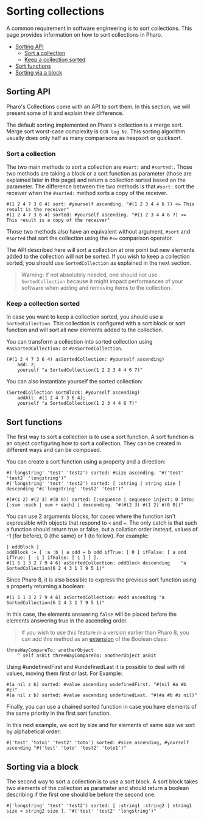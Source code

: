 # Sorting collections

A common requirement in software engineering is to sort collections. This page provides information on how to sort collections in Pharo.

- [Sorting API](#sorting-api)
  * [Sort a collection](#sort-a-collection)
  * [Keep a collection sorted](#keep-a-collection-sorted)
- [Sort functions](#sort-functions)
- [Sorting via a block](#sorting-via-a-block)

## Sorting API

Pharo's Collections come with an API to sort them. In this section, we will present some of it and explain their difference.

The default sorting implemented on Pharo's collection is a merge sort. Merge sort worst-case complexity is `O(N log N)`. This sorting algorithm usually does only half as many comparisons as heapsort or quicksort.

### Sort a collection 

The two main methods to sort a collection are `#sort:` and `#sorted:`. Those two methods are taking a block or a sort function as parameter (those are explained later in this page) and return a collection sorted based on the parameter.
The difference between the two methods is that `#sort:` sort the receiver when the `#sorted:` method sorts a copy of the receiver.

```Smalltalk
#(1 2 4 7 3 6 4) sort: #yourself ascending. "#(1 2 3 4 4 6 7) <= This result is the receiver"
#(1 2 4 7 3 6 4) sorted: #yourself ascending. "#(1 2 3 4 4 6 7) <= This result is a copy of the receiver"
```

Those two methods also have an equivalent without argument, `#sort` and `#sorted` that sort the collection using the `#<=` comparison operator.

The API described here will sort a collection at one point but new elements added to the collection will not be sorted. If you wish to keep a collection sorted, you should use `SortedCollection` as explained in the next section.

> Warning: If not absolutely needed, one should not use `SortedCollection` because it might impact performances of your software when adding and removing items to the collection.
### Keep a collection sorted

In case you want to keep a collection sorted, you should use a `SortedCollection`. This collection is configured with a sort block or sort function and will sort all new elements added to the collection.

You can transform a collection into sorted collection using `#asSortedCollection:` or `#asSortedCollection`. 

```Smalltalk
(#(1 2 4 7 3 6 4) asSortedCollection: #yourself ascending)
	add: 2;
	yourself "a SortedCollection(1 2 2 3 4 4 6 7)"
```

You can also instantiate yourself the sorted collection:

```Smalltalk
(SortedCollection sortBlock: #yourself ascending)
	addAll: #(1 2 4 7 3 6 4);
	yourself "a SortedCollection(1 2 3 4 4 6 7)"
```


## Sort functions

The first way to sort a collection is to use a sort function. A sort function is an object configuring how to sort a collection. They can be created in different ways and can be composed. 

You can create a sort function using a property and a direction:

```Smalltalk
#('longstring' 'test' 'test2') sorted: #size ascending. "#('test' 'test2' 'longstring')"
#('longstring' 'test' 'test2') sorted: [ :string | string size ] descending "#('longstring' 'test2' 'test')"
```

```Smalltalk
#(#(1 2) #(2 3) #(0 0)) sorted: [:sequence | sequence inject: 0 into: [:sum :each | sum + each] ] descending. "#(#(2 3) #(1 2) #(0 0))"
```

You can use 2 arguments blocks, for cases where the function isn't expressible with objects that respond to `<` and `=`. The only catch is that such a function should return true or false, but a collation order instead, values of -1 (for before), 0 (the same) or 1 (to follow). For example:

```Smalltalk
| oddBlock |
oddBlock := [ :a :b | a odd = b odd ifTrue: [ 0 ] ifFalse: [ a odd ifTrue: [ -1 ] ifFalse: [ 1 ] ] ].
#(1 5 1 3 2 7 9 4 6) asSortedCollection: oddBlock descending	"a SortedCollection(6 2 4 3 1 7 9 5 1)"
```

Since Pharo 8, it is also bossible to express the previous sort function using a property returning a boolean:

```Smalltalk
#(1 5 1 3 2 7 9 4 6) asSortedCollection: #odd ascending	"a SortedCollection(6 2 4 3 1 7 9 5 1)"
```

In this case, the elements answering `false` will be placed before the elements answering true in the ascending order.

> If you wish to use this feature in a version earlier than Pharo 8, you can add this method as an [extension](Extensions.md) of the Boolean class:

```Smalltalk
threeWayCompareTo: anotherObject
	^ self asBit threeWayCompareTo: anotherObject asBit
```

Using #undefinedFirst and #undefinedLast it is possible to deal with nil values, moving them first or last. For Example:

```Smalltalk
#(a nil z b) sorted: #value ascending undefinedFirst. "#(nil #a #b #z)"
#(a nil z b) sorted: #value ascending undefinedLast. "#(#a #b #z nil)"
```

Finally, you can use a chained sorted function in case you have elements of the same priority in the first sort function.

In this next example, we sort by size and for elements of same size we sort by alphabetical order:

```Smalltalk
#('test' 'toto1' 'test2' 'toto') sorted: #size ascending, #yourself ascending "#('test' 'toto' 'test2' 'toto1')"
```

## Sorting via a block

The second way to sort a collection is to use a sort block. A sort block takes two elements of the collection as parameter and should return a boolean describing if the first one should be before the second one.

```Smalltalk
#('longstring' 'test' 'test2') sorted: [ :string1 :string2 | string1 size < string2 size ]. "#('test' 'test2' 'longstring')"
```

